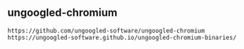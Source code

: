 ## ungoogled-chromium

    https://github.com/ungoogled-software/ungoogled-chromium
    https://ungoogled-software.github.io/ungoogled-chromium-binaries/
